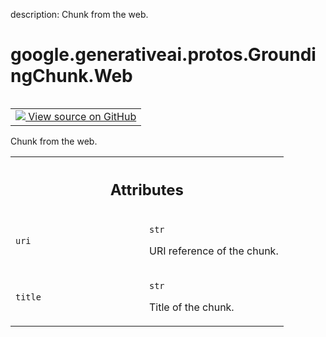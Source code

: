 description: Chunk from the web.

<div itemscope itemtype="http://developers.google.com/ReferenceObject">
<meta itemprop="name" content="google.generativeai.protos.GroundingChunk.Web" />
<meta itemprop="path" content="Stable" />
</div>

# google.generativeai.protos.GroundingChunk.Web

<!-- Insert buttons and diff -->

<table class="tfo-notebook-buttons tfo-api nocontent" align="left">
<td>
  <a target="_blank" href="https://github.com/googleapis/google-cloud-python/tree/main/packages/google-ai-generativelanguage/google/ai/generativelanguage_v1beta/types/generative_service.py#L1039-L1064">
    <img src="https://www.tensorflow.org/images/GitHub-Mark-32px.png" />
    View source on GitHub
  </a>
</td>
</table>



Chunk from the web.

<!-- Placeholder for "Used in" -->




<!-- Tabular view -->
 <table class="responsive fixed orange">
<colgroup><col width="214px"><col></colgroup>
<tr><th colspan="2"><h2 class="add-link">Attributes</h2></th></tr>

<tr>
<td>

`uri`<a id="uri"></a>

</td>
<td>

`str`

URI reference of the chunk.


</td>
</tr><tr>
<td>

`title`<a id="title"></a>

</td>
<td>

`str`

Title of the chunk.


</td>
</tr>
</table>




